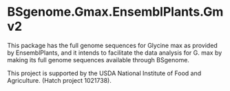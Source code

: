 # BSgenome.Gmax.EnsemblPlants.Gmv2
This package has the full genome sequences for Glycine max as provided by EnsemblPlants, and it intends to facilitate the data analysis for G. max by making its full genome sequences available through BSgenome.

This project is supported by the USDA National Institute of Food and Agriculture. (Hatch project 1021738).

